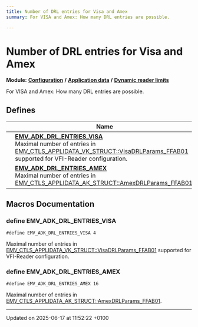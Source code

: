 ```yaml
---
title: Number of DRL entries for Visa and Amex
summary: For VISA and Amex: How many DRL entries are possible. 

---
```


# Number of DRL entries for Visa and Amex

**Module:** **[Configuration](group___a_d_k___c_o_n_f_i_g_u_r_a_t_i_o_n.md)** **/** **[Application data](group___d_e_f___c_o_n_f___a_p_p_l_i.md)** **/** **[Dynamic reader limits](group___d_y_n_a_m_i_c___r_e_a_d_e_r___l_i_m_i_t_s.md)**

For VISA and Amex: How many DRL entries are possible. 

## Defines

|                | Name           |
| -------------- | -------------- |
|  | **[EMV_ADK_DRL_ENTRIES_VISA](group___d_r_l___m_a_x___e_n_t_r_i_e_s.md#define-emv-adk-drl-entries-visa)** <br>Maximal number of entries in [EMV_CTLS_APPLIDATA_VK_STRUCT::VisaDRLParams_FFAB01](struct_e_m_v___c_t_l_s___a_p_p_l_i_d_a_t_a___v_k___s_t_r_u_c_t.md#variable-visadrlparams-ffab01) supported for VFI-Reader configuration.  |
|  | **[EMV_ADK_DRL_ENTRIES_AMEX](group___d_r_l___m_a_x___e_n_t_r_i_e_s.md#define-emv-adk-drl-entries-amex)** <br>Maximal number of entries in [EMV_CTLS_APPLIDATA_AK_STRUCT::AmexDRLParams_FFAB01](struct_e_m_v___c_t_l_s___a_p_p_l_i_d_a_t_a___a_k___s_t_r_u_c_t.md#variable-amexdrlparams-ffab01).  |




## Macros Documentation

### define EMV_ADK_DRL_ENTRIES_VISA

```
#define EMV_ADK_DRL_ENTRIES_VISA 4
```

Maximal number of entries in [EMV_CTLS_APPLIDATA_VK_STRUCT::VisaDRLParams_FFAB01](struct_e_m_v___c_t_l_s___a_p_p_l_i_d_a_t_a___v_k___s_t_r_u_c_t.md#variable-visadrlparams-ffab01) supported for VFI-Reader configuration. 

### define EMV_ADK_DRL_ENTRIES_AMEX

```
#define EMV_ADK_DRL_ENTRIES_AMEX 16
```

Maximal number of entries in [EMV_CTLS_APPLIDATA_AK_STRUCT::AmexDRLParams_FFAB01](struct_e_m_v___c_t_l_s___a_p_p_l_i_d_a_t_a___a_k___s_t_r_u_c_t.md#variable-amexdrlparams-ffab01). 



-------------------------------

Updated on 2025-06-17 at 11:52:22 +0100